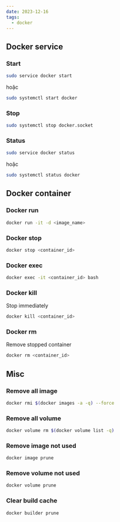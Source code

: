 ```yaml
---
date: 2023-12-16
tags:
  - docker
---
```


## Docker service 
### Start 
```sh
sudo service docker start
```

hoặc 

```sh
sudo systemctl start docker
```

### Stop
```sh
sudo systemctl stop docker.socket
```

### Status
```sh
sudo service docker status
```

hoặc 

```sh
sudo systemctl status docker
```

## Docker container
### Docker run
```bash
docker run -it -d <image_name>
```

### Docker stop
```bash
docker stop <container_id>
```

### Docker exec 
```bash
docker exec -it <container_id> bash
```

### Docker kill
Stop immediately
```bash
docker kill <container_id>
```

### Docker rm
Remove stopped container
```bash
docker rm <container_id>
```

## Misc
### Remove all image
```bash
docker rmi $(docker images -a -q) --force
```

### Remove all volume
```bash
docker volume rm $(docker volume list -q) 
```

### Remove image not used
```bash
docker image prune
```

### Remove volume not used
```bash
docker volume prune
```

### Clear build cache 
```bash
docker builder prune
```

